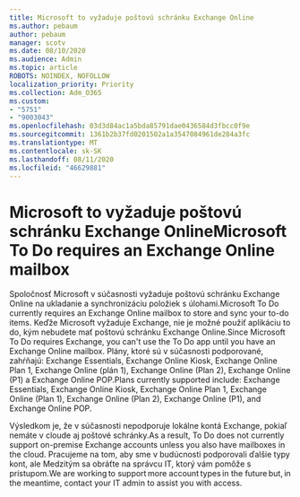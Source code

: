 ```yaml
---
title: Microsoft to vyžaduje poštovú schránku Exchange Online
ms.author: pebaum
author: pebaum
manager: scotv
ms.date: 08/10/2020
ms.audience: Admin
ms.topic: article
ROBOTS: NOINDEX, NOFOLLOW
localization_priority: Priority
ms.collection: Adm_O365
ms.custom:
- "5751"
- "9003043"
ms.openlocfilehash: 03d3d84ac1a5bda85791dae0436584d3fbcc0f9e
ms.sourcegitcommit: 1361b2b37fd0201502a1a3547084961de284a3fc
ms.translationtype: MT
ms.contentlocale: sk-SK
ms.lasthandoff: 08/11/2020
ms.locfileid: "46629881"
---
```

# <a name="microsoft-to-do-requires-an-exchange-online-mailbox"></a><span data-ttu-id="12b99-102">Microsoft to vyžaduje poštovú schránku Exchange Online</span><span class="sxs-lookup"><span data-stu-id="12b99-102">Microsoft To Do requires an Exchange Online mailbox</span></span>

<span data-ttu-id="12b99-103">Spoločnosť Microsoft v súčasnosti vyžaduje poštovú schránku Exchange Online na ukladanie a synchronizáciu položiek s úlohami.</span><span class="sxs-lookup"><span data-stu-id="12b99-103">Microsoft To Do currently requires an Exchange Online mailbox to store and sync your to-do items.</span></span> <span data-ttu-id="12b99-104">Keďže Microsoft vyžaduje Exchange, nie je možné použiť aplikáciu to do, kým nebudete mať poštovú schránku Exchange Online.</span><span class="sxs-lookup"><span data-stu-id="12b99-104">Since Microsoft To Do requires Exchange, you can't use the To Do app until you have an Exchange Online mailbox.</span></span> <span data-ttu-id="12b99-105">Plány, ktoré sú v súčasnosti podporované, zahŕňajú: Exchange Essentials, Exchange Online Kiosk, Exchange Online Plan 1, Exchange Online (plán 1), Exchange Online (Plan 2), Exchange Online (P1) a Exchange Online POP.</span><span class="sxs-lookup"><span data-stu-id="12b99-105">Plans currently supported include: Exchange Essentials, Exchange Online Kiosk, Exchange Online Plan 1, Exchange Online (Plan 1), Exchange Online (Plan 2), Exchange Online (P1), and Exchange Online POP.</span></span>

<span data-ttu-id="12b99-106">Výsledkom je, že v súčasnosti nepodporuje lokálne kontá Exchange, pokiaľ nemáte v cloude aj poštové schránky.</span><span class="sxs-lookup"><span data-stu-id="12b99-106">As a result, To Do does not currently support on-premise Exchange accounts unless you also have mailboxes in the cloud.</span></span> <span data-ttu-id="12b99-107">Pracujeme na tom, aby sme v budúcnosti podporovali ďalšie typy kont, ale Medzitým sa obráťte na správcu IT, ktorý vám pomôže s prístupom.</span><span class="sxs-lookup"><span data-stu-id="12b99-107">We are working to support more account types in the future but, in the meantime, contact your IT admin to assist you with access.</span></span>